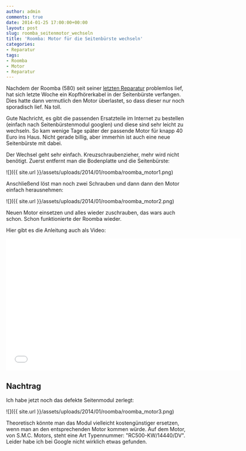 ```yaml
---
author: admin
comments: true
date: 2014-01-25 17:00:00+00:00
layout: post
slug: roomba_seitenmotor_wechseln
title: 'Roomba: Motor für die Seitenbürste wechseln'
categories:
- Reparatur
tags:
- Roomba
- Motor
- Reparatur
---
```


Nachdem der Roomba (580) seit seiner [letzten Reparatur](http://andydunkel.net/gadgets/sonstiges/2012/03/11/roomba-fehler-9reparaturanleitung.html) problemlos lief, hat sich letzte Woche ein Kopfhörerkabel in der Seitenbürste verfangen. Dies hatte dann vermutlich den Motor überlastet, so dass dieser nur noch sporadisch lief. Na toll.

Gute Nachricht, es gibt die passenden Ersatzteile im Internet zu bestellen (einfach nach Seitenbürstenmodul googlen) und diese sind sehr leicht zu wechseln. So kam wenige Tage später der passende Motor für knapp 40 Euro ins Haus. Nicht gerade billig, aber immerhin ist auch eine neue Seitenbürste mit dabei.

Der Wechsel geht sehr einfach. Kreuzschraubenzieher, mehr wird nicht benötigt. Zuerst entfernt man die Bodenplatte und die Seitenbürste:

![]({{ site.url }}/assets/uploads/2014/01/roomba/roomba_motor1.png)

Anschließend löst man noch zwei Schrauben und dann dann den Motor einfach herausnehmen:

![]({{ site.url }}/assets/uploads/2014/01/roomba/roomba_motor2.png)

Neuen Motor einsetzen und alles wieder zuschrauben, das wars auch schon. Schon funktionierte der Roomba wieder.

Hier gibt es die Anleitung auch als Video:

<iframe width="640" height="360" src="//www.youtube.com/embed/PAw2A-MawK0" frameborder="0" allowfullscreen></iframe>


## Nachtrag ##

Ich habe jetzt noch das defekte Seitenmodul zerlegt:

![]({{ site.url }}/assets/uploads/2014/01/roomba/roomba_motor3.png)

Theoretisch könnte man das Modul vielleicht kostengünstiger ersetzen, wenn man an den entsprechenden Motor kommen würde. Auf dem Motor, von S.M.C. Motors, steht eine Art Typennummer: "RC500-KW/14440/DV". Leider habe ich bei Google nicht wirklich etwas gefunden.